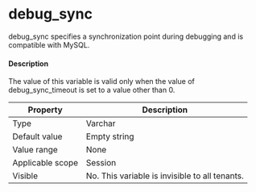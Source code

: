 # debug_sync

debug_sync specifies a synchronization point during debugging and is compatible with MySQL.

<main id="notice" type='explain'>
    <h4>Description</h4>
    <p>The value of this variable is valid only when the value of debug_sync_timeout is set to a value other than 0. </p>
  </main>

| **Property** | **Description** |
|--------|------------|
| Type | Varchar |
| Default value | Empty string |
| Value range | None |
| Applicable scope | Session |
| Visible | No. This variable is invisible to all tenants. |
